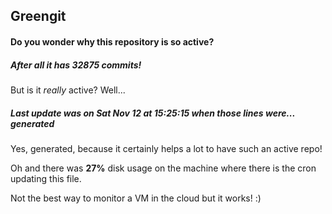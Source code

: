 ## Greengit

#### Do you wonder why this repository is so active?

##### After all it has 32875 commits!

But is it *really* active? Well...

##### Last update was on Sat Nov 12 at 15:25:15 when those lines were... generated

Yes, generated, because it certainly helps a lot to have such an active repo!

Oh and there was **27%** disk usage on the machine
where there is the cron updating this file.

Not the best way to monitor a VM in the cloud but it works! :)
